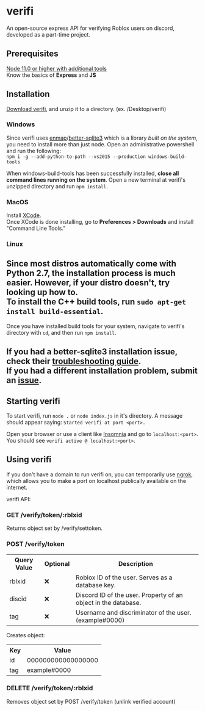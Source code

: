 # verifi
An open-source express API for verifying Roblox users on discord, developed as a part-time project.

## Prerequisites
[Node 11.0 or higher with additional tools](https://nodejs.org/)
<br>
Know the basics of **Express** and **JS**

## Installation
[Download verifi](https://github.com/ATPStorages/verifi/archive/master.zip), and unzip it to a directory. (ex. /Desktop/verifi)

### Windows
Since verifi uses [enmap](https://enmap.evie.dev/)/[better-sqlite3](https://www.npmjs.com/package/better-sqlite3) which is a library *built on the system*, you need to install more than just node. Open an administrative powershell and run the following:
<br>
`npm i -g --add-python-to-path --vs2015 --production windows-build-tools`

When windows-build-tools has been successfully installed, **close all command lines running on the system**. Open a new terminal at verifi's unzipped directory and run `npm install`. 
<br>

### MacOS
Install [XCode](https://developer.apple.com/xcode/download/).
<br>
Once XCode is done installing, go to **Preferences > Downloads** and install "Command Line Tools."

### Linux

Since most distros automatically come with Python 2.7, the installation process is much easier. However, if your distro doesn't, try looking up how to.
<br>
To install the C++ build tools, run `sudo apt-get install build-essential`.
---
Once you have installed build tools for your system, navigate to verifi's directory with `cd`, and then run `npm install`.


If you had a better-sqlite3 installation issue, check their [troubleshooting guide](https://github.com/JoshuaWise/better-sqlite3/blob/HEAD/docs/troubleshooting.md).
<br>
If you had a different installation problem, submit an [issue](https://github.com/ATPStorages/verifi/issues).
---
## Starting verifi

To start verifi, run `node .` or `node index.js` in it's directory. A message should appear saying: `Started verifi at port <port>.`

Open your browser or use a client like [Insomnia](https://insomnia.rest/) and go to `localhost:<port>`. You should see `verifi active @ localhost:<port>`.

## Using verifi
If you don't have a domain to run verifi on, you can temporarily use [ngrok](https://ngrok.com/), which allows you to make a port on localhost publically available on the internet.

verifi API:

### GET /verify/token/:rblxid

Returns object set by /verify/settoken.

### POST /verify/token
<table>
    <tr>
        <th>Query Value</th>
        <th>Optional</th>
        <th>Description</th>
    </tr>
    <tr>
        <td>rblxid</td>
        <td>❌</td>
        <td>Roblox ID of the user. Serves as a database key.</td>
    </tr>
    <tr>
        <td>discid</td>
        <td>❌</td>
        <td>Discord ID of the user. Property of an object in the database.</td>
    </tr>
    <tr>
        <td>tag</td>
        <td>❌</td>
        <td>Username and discriminator of the user. (example#0000)</td>
    </tr>
</table>
Creates object:
<table>
    <tr>
        <th>Key</th>
        <th>Value</th>
    </tr>
    <tr>
        <td>id</td>
        <td>000000000000000000</td>
    </tr>
    <tr>
        <td>tag</td>
        <td>example#0000</td>
    </tr>
</table>

### DELETE /verify/token/:rblxid
Removes object set by POST /verify/token (unlink verified account)

